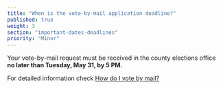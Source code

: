 ```yaml
---
title: "When is the vote-by-mail application deadline?"
published: true
weight: 3
section: "important-dates-deadlines"
priority: "Minor"
---
```


Your vote-by-mail request must be received in the county elections office **no later than Tuesday, May 31, by 5 PM.**  

For detailed information check [How do I vote by mail?](#menu-item-¿cómo-voto-por-correo)
